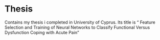 # Thesis
Contains my thesis i completed in University of Cyprus. Its title is “ Feature Selection and Training of Neural Networks to Classify Functional Versus Dysfunction Coping with Acute Pain”
